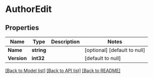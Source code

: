 # AuthorEdit

## Properties

Name | Type | Description | Notes
------------ | ------------- | ------------- | -------------
**Name** | **string** |  | [optional] [default to null]
**Version** | **int32** |  | [default to null]

[[Back to Model list]](../README.md#documentation-for-models) [[Back to API list]](../README.md#documentation-for-api-endpoints) [[Back to README]](../README.md)

